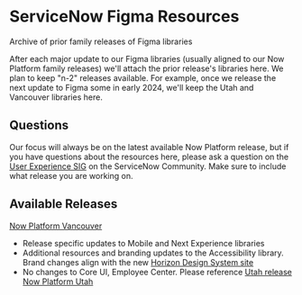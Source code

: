 
# ServiceNow Figma Resources
Archive of prior family releases of Figma libraries

After each major update to our Figma libraries (usually aligned to our Now Platform family releases) we'll attach the prior release's libraries here.
We plan to keep "n-2" releases available. For example, once we release the next update to Figma some in early 2024, we'll keep the Utah and Vancouver libraries here.

## Questions
Our focus will always be on the latest available Now Platform release, but if you have questions about the resources here, please ask a question on the [User Experience SIG](https://www.servicenow.com/community/user-experience-special-interest/gh-p/sig-user-experience) on the ServiceNow Community. Make sure to include what release you are working on.

## Available Releases
[Now Platform Vancouver](./Vancouver/)
* Release specific updates to Mobile and Next Experience libraries
* Additional resources and branding updates to the Accessibility library. Brand changes align with the new [Horizon Design System site](https://horizon.servicenow.com)
* No changes to Core UI, Employee Center. Please reference [Utah release](./Utah/) 
[Now Platform Utah](./Utah/)




